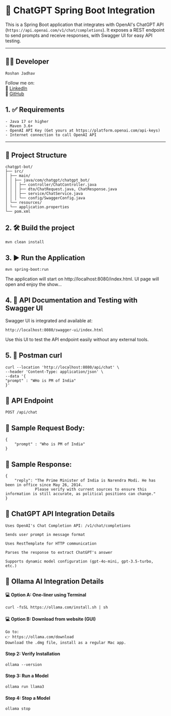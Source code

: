 # 🤖 ChatGPT Spring Boot Integration

This is a Spring Boot application that integrates with OpenAI's ChatGPT API (`https://api.openai.com/v1/chat/completions`). It exposes a REST endpoint to send prompts and receive responses, with Swagger UI for easy API testing.

---

## 👨‍💻 Developer
    Roshan Jadhav

Follow me on:  
💼 [LinkedIn](https://www.linkedin.com/in/roshan-jadhav-1a5384174/)  
🐙 [GitHub](https://github.com/roshanJadhav77)


## 1. ✅ Requirements

    - Java 17 or higher
    - Maven 3.6+
    - OpenAI API Key (Get yours at https://platform.openai.com/api-keys)
    - Internet connection to call OpenAI API

----

## 📁 Project Structure

    chatgpt-bot/
    ├── src/
    │ ├── main/
    │ │ ├── java/com/chatgpt/chatgpt_bot/
    │ │ │ ├── controller/ChatController.java
    │ │ │ ├── dto/ChatRequest.java, ChatResponse.java
    │ │ │ ├── service/ChatService.java
    │ │ │ └── config/SwaggerConfig.java
    │ └── resources/
    │ └── application.properties
    └── pom.xml

##  2. 🛠️ Build the project
    mvn clean install

##  3. ▶️ Run the Application
    mvn spring-boot:run
The application will start on http://localhost:8080/index.html.
UI page will open and enjoy the show...

## 4. 📑 API Documentation and Testing with Swagger UI
Swagger UI is integrated and available at:

    http://localhost:8080/swagger-ui/index.html

Use this UI to test the API endpoint easily without any external tools.

## 5. 📑 Postman curl 
    curl --location 'http://localhost:8080/api/chat' \
    --header 'Content-Type: application/json' \
    --data '{
    "prompt" : "WHo is PM of India"
    }'

## 🔗 API Endpoint
    POST /api/chat

## 📝 Sample Request Body:
    {
        "prompt" : "Who is PM of India"
    }

## 📝 Sample Response:
    {
        "reply": "The Prime Minister of India is Narendra Modi. He has been in office since May 26, 2014. 
                 Please verify with current sources to ensure this information is still accurate, as political positions can change."
    }



## 🤖 ChatGPT API Integration Details
    Uses OpenAI's Chat Completion API: /v1/chat/completions
    
    Sends user prompt in message format
    
    Uses RestTemplate for HTTP communication
    
    Parses the response to extract ChatGPT's answer
    
    Supports dynamic model configuration (gpt-4o-mini, gpt-3.5-turbo, etc.)

## 🤖 Ollama AI Integration Details
#### 💻 Option A: One-liner using Terminal
    curl -fsSL https://ollama.com/install.sh | sh

#### 💻 Option B: Download from website (GUI)
    Go to:
    👉 https://ollama.com/download
    Download the .dmg file, install as a regular Mac app.

#### Step 2: Verify Installation
    ollama --version

#### Step 3: Run a Model
    ollama run llama3

#### Step 4: Stop a Model 
    ollama stop

